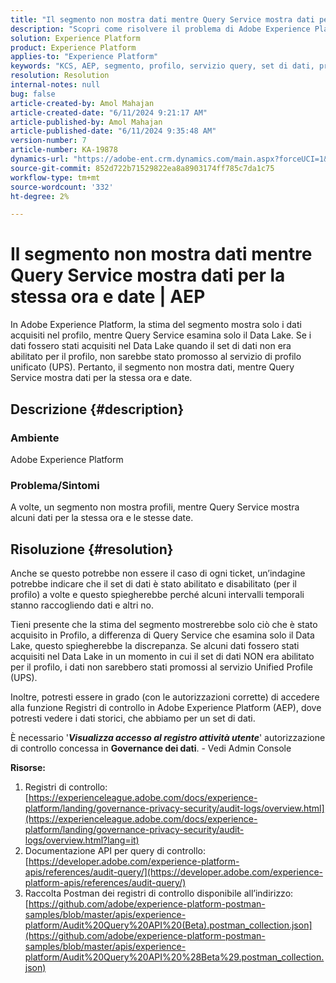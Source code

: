 ```yaml
---
title: "Il segmento non mostra dati mentre Query Service mostra dati per la stessa ora e date | AEP"
description: "Scopri come risolvere il problema di Adobe Experience Platform, in cui il segmento non mostra profili e alcuni dati vengono visualizzati in Query Service per la stessa ora e le stesse date."
solution: Experience Platform
product: Experience Platform
applies-to: "Experience Platform"
keywords: "KCS, AEP, segmento, profilo, servizio query, set di dati, profili, ora, date, Experience Platform"
resolution: Resolution
internal-notes: null
bug: false
article-created-by: Amol Mahajan
article-created-date: "6/11/2024 9:21:17 AM"
article-published-by: Amol Mahajan
article-published-date: "6/11/2024 9:35:48 AM"
version-number: 7
article-number: KA-19878
dynamics-url: "https://adobe-ent.crm.dynamics.com/main.aspx?forceUCI=1&pagetype=entityrecord&etn=knowledgearticle&id=abc42bf4-d327-ef11-840b-000d3a34c086"
source-git-commit: 852d722b71529822ea8a8903174ff785c7da1c75
workflow-type: tm+mt
source-wordcount: '332'
ht-degree: 2%

---
```


# Il segmento non mostra dati mentre Query Service mostra dati per la stessa ora e date | AEP


In Adobe Experience Platform, la stima del segmento mostra solo i dati acquisiti nel profilo, mentre Query Service esamina solo il Data Lake. Se i dati fossero stati acquisiti nel Data Lake quando il set di dati non era abilitato per il profilo, non sarebbe stato promosso al servizio di profilo unificato (UPS). Pertanto, il segmento non mostra dati, mentre Query Service mostra dati per la stessa ora e date.

## Descrizione {#description}


### <b>Ambiente</b>

Adobe Experience Platform



### <b>Problema/Sintomi</b>

A volte, un segmento non mostra profili, mentre Query Service mostra alcuni dati per la stessa ora e le stesse date.


## Risoluzione {#resolution}


Anche se questo potrebbe non essere il caso di ogni ticket, un’indagine potrebbe indicare che il set di dati è stato abilitato e disabilitato (per il profilo) a volte e questo spiegherebbe perché alcuni intervalli temporali stanno raccogliendo dati e altri no.

Tieni presente che la stima del segmento mostrerebbe solo ciò che è stato acquisito in Profilo, a differenza di Query Service che esamina solo il Data Lake, questo spiegherebbe la discrepanza. Se alcuni dati fossero stati acquisiti nel Data Lake in un momento in cui il set di dati NON era abilitato per il profilo, i dati non sarebbero stati promossi al servizio Unified Profile (UPS).



Inoltre, potresti essere in grado (con le autorizzazioni corrette) di accedere alla funzione Registri di controllo in Adobe Experience Platform (AEP), dove potresti vedere i dati storici, che abbiamo per un set di dati.

È necessario &#39;<b>*Visualizza accesso al registro attività utente</b>*&#39; autorizzazione di controllo concessa in <b>Governance dei dati</b>. - Vedi Admin Console



<b>Risorse:</b>

1. Registri di controllo: [https://experienceleague.adobe.com/docs/experience-platform/landing/governance-privacy-security/audit-logs/overview.html](https://experienceleague.adobe.com/docs/experience-platform/landing/governance-privacy-security/audit-logs/overview.html?lang=it)
2. Documentazione API per query di controllo: [https://developer.adobe.com/experience-platform-apis/references/audit-query/](https://developer.adobe.com/experience-platform-apis/references/audit-query/)
3. Raccolta Postman dei registri di controllo disponibile all’indirizzo: [https://github.com/adobe/experience-platform-postman-samples/blob/master/apis/experience-platform/Audit%20Query%20API%20(Beta).postman_collection.json](https://github.com/adobe/experience-platform-postman-samples/blob/master/apis/experience-platform/Audit%20Query%20API%20%28Beta%29.postman_collection.json)

